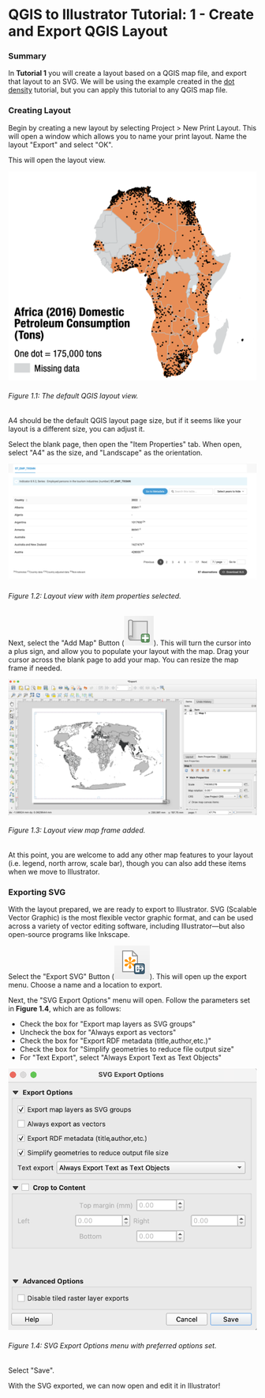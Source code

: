 # QGIS to Illustrator Tutorial: 1 - Create and Export QGIS Layout

### Summary
In __Tutorial 1__ you will create a layout based on a QGIS map file, and export that layout to an SVG. We will be using the example created in the [dot density](../Dot_Density/3_creating_dot_layer.md) tutorial, but you can apply this tutorial to any QGIS map file.

### Creating Layout

Begin by creating a new layout by selecting Project > New Print Layout. This will open a window which allows you to name your print layout. Name the layout "Export" and select "OK".

This will open the layout view.

![Layout view.](img/1_1.png)
###### Figure 1.1: The default QGIS layout view.

A4 should be the default QGIS layout page size, but if it seems like your layout is a different size, you can adjust it.

Select the blank page, then open the "Item Properties" tab. When open, select "A4" as the size, and "Landscape" as the orientation.

![Layout view with item properties selected.](img/1_2.png)
###### Figure 1.2: Layout view with item properties selected.

Next, select the "Add Map" Button (![Settings Button](img/Add_Map_Button.png)). This will turn the cursor into a plus sign, and allow you to populate your layout with the map. Drag your cursor across the blank page to add your map. You can resize the map frame if needed.

![Layout view with map added.](img/1_3.png)
###### Figure 1.3: Layout view map frame added.

At this point, you are welcome to add any other map features to your layout (i.e. legend, north arrow, scale bar), though you can also add these items when we move to Illustrator.

### Exporting SVG

With the layout prepared, we are ready to export to Illustrator. SVG (Scalable Vector Graphic) is the most flexible vector graphic format, and can be used across a variety of vector editing software, including Illustrator—but also open-source programs like Inkscape.

Select the "Export SVG" Button (![Export SVG Button](img/Export_SVG_Button.png)). This will open up the export menu. Choose a name and a location to export.

Next, the "SVG Export Options" menu will open. Follow the parameters set in __Figure 1.4__, which are as follows:
* Check the box for "Export map layers as SVG groups"
* Uncheck the box for "Always export as vectors"
* Check the box for "Export RDF metadata (title,author,etc.)"
* Check the box for "Simplify geometries to reduce file output size"
* For "Text Export", select "Always Export Text as Text Objects"

![SVG Export Options](img/1_4.png)
###### Figure 1.4: SVG Export Options menu with preferred options set.

Select "Save". 

With the SVG exported, we can now open and edit it in Illustrator!
